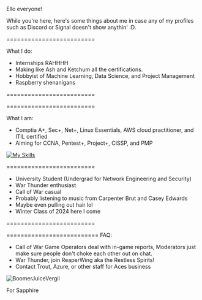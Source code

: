 

Ello everyone!

While you're here, here's some things about me in case any of my profiles such as Discord or Signal doesn't show anythin' :D.

<div>
=========================
 
What I do:

- Internships RAHHHH
- Making like Ash and Ketchum all the certifications.
- Hobbyist of Machine Learning, Data Science, and Project Management
- Raspberry shenanigans


=========================

</div>
<div>
=========================

What I am:

- Comptia A+, Sec+, Net+, Linux Essentials, AWS cloud practitioner, and ITIL certified
- Aiming for CCNA, Pentest+, Project+, CISSP, and PMP

[![My Skills](https://skillicons.dev/icons?i=linux,aws,discord,python,js)](https://skillicons.dev)


=========================
- University Student (Undergrad for Network Engineering and Security)
- War Thunder enthusiast
- Call of War casual
- Probably listening to music from Carpenter Brut and Casey Edwards
- Maybe even pulling out hair lol
- Winter Class of 2024 here I come

=========================
</div>


<div>


==========================
FAQ:
- Call of War Game Operators deal with in-game reports, Moderators just make sure people don't choke each other out on chat.
- War Thunder, join ReaperWing aka the Restless Spirits! 
- Contact Trout, Azure, or other staff for Aces business



 
</div>


<body>

 
 <img src = "https://images-ext-2.discordapp.net/external/6aaSZ1oybTY5udGSNmwoX0qunWs9tFyiSpQ_eF48684/https/static.miraheze.org/thefinalrumblewiki/thumb/0/03/Vergil_27.png/224px-Vergil_27.png?format=webp&quality=lossless" alt="BoomerJuiceVergil">


</body>

For Sapphire
